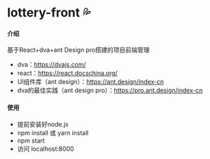 # lottery-front :sweat_drops: 

#### 介绍
基于React+dva+ant Design pro搭建的项目前端管理
- dva：https://dvajs.com/
- react：https://react.docschina.org/
- UI组件库（ant design）：https://ant.design/index-cn
- dva的最佳实践（ant design pro）：https://pro.ant.design/index-cn

#### 使用
- 提前安装好node.js
- npm install 或 yarn install
- npm start
- 访问 localhost:8000

